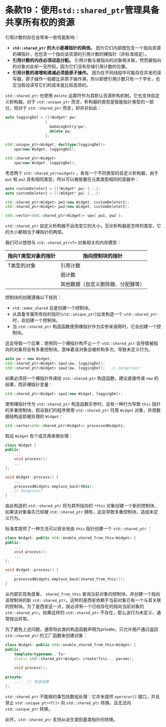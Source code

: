 # 条款19：使用`std::shared_ptr`管理具备共享所有权的资源

引用计数的存在会带来一些性能影响：

- **`std::shared_ptr` 的大小是裸指针的两倍。** 因为它们内部既包含一个指向资源的裸指针，也包含一个指向该资源的引用计数的裸指针（非标准规定）。
- **引用计数的内存必须动态分配。** 引用计数与被指向的对象相关联，然而被指向的对象对此却一无所知，因为它们没有存储引用计数的位置。
- **引用计数的递增和递减必须是原子操作。** 因为在不同线程中可能存在并发的读写器。原子操作一般都比非原子操作满，所以即使引用计数只有一个字长，也应当假设读写它们的成本是比较高昂的。


`std::shared_ptr` 也使用 `delete` 运算符作为其默认资源析构机制，它也支持自定义析构器。对于 `std::unique_ptr` 而言，析构器的类型是智能指针类型的一部分，但对于 `std::shared_ptr` 而言，却并非如此：

```cpp
auto loggingDel = [](Widget* pw)
                  {
                    makeLogEntry(pw);
                    delete pw;
                  };

std::unique_ptr<Widget, decltype(loggingDel)>
    upw(new Widget, loggingDel);

std::shared_ptr<Widget>
    spw(new Widget, loggingDel);
```

考虑两个 `std::shared_ptr<widget>` ，各有一个不同类型的自定义析构器，由于 `pw1` 和 `pw2` 具有相同类型，所以可以被放置在元素类型相同的容器中：

```cpp
auto customDeleter1 = [](Widget* pw) {...};
auto customDeleter2 = [](WIdget* pw) {...}:

std::shared_ptr<Widget> pw1(new Widget, customDeleter1);
std::shared_ptr<Widget> pw2(new Widget, customDeleter2);

std::vector<std::shared_ptr<Widget>> vpw{ pw1, pw2 };
```

`std::shared_ptr` 自定义析构器不会改变它的大小，无论析构器是怎样的类型，它的大小都相当于裸指针的两倍。

我们可以想想与 `std::shared_ptr<T>` 对象相关的内存模型：

| 指向T类型对象的指针 | 指向控制块的指针                   |
| ------------------- | ---------------------------------- |
| T类型的对象         | 引用计数                           |
|                     | 弱计数                             |
|                     | 其他数据（自定义删除器、分配器等） |

控制块的创建遵循以下规则：

- `std::make_shared` 总是创建一个控制块。
- 从具备专属所有权的指针(`std::unique_ptr`)出发构造一个 `std::shared_ptr` 时，会创建一个控制块。
- 当 `std::shared_ptr` 构造函数使用裸指针作为实参来调用时，它会创建一个控制块。

这会导致一个后果：使用同一个裸指针构不止一个 `std::shared_ptr` 会导致被指向的对象将会有多重控制块。意味着该对象会被析构多次。导致未定义行为。

```cpp
auto pw = new Widget;
std::shared_ptr<Widget> spw1(pw, loggingDel);
std::shared_ptr<Widget> spw2(pw, loggingDel);   // dangerous!
```

如果必须将一个裸指针传递给 `std::shared_ptr` 构造函数，建议直接传递 `new` 的结果，而非裸指针变量：

```cpp
std::shared_ptr<Widget> spw1(new Widget, loggingDel);
```

使用裸指针作为 `std::shared_ptr` 构造函数实参时，会有一种行为导致 `this` 指针的多重控制块。假设我们的程序使用 `std::shared_ptr` 托管 `Widget` 对象，并用数据结构追踪被处理的 `Widget`：

```cpp
std::vector<std::shared_ptr<Widget>> processedWidgets;
```

假设 `Widget` 有个成员用来做处理：

```cpp
class Widget {
public:
    ...
    void process();
    ...
};

void Widget::process() {
    ...
    processedWidgets.emplace_back(this);    
    // dangerous!
}
```

由此构造的 `std::shared_ptr` 将为其所指向的 `*this` 对象创建一个新的控制块，如果该对象事先已经被 `std::shared_ptr` 拥有，这会导致多重控制块，造成未定义行为。

标准库提供了一种方法可以安全地由 `this` 指针创建一个 `std::shared_ptr` ：

```cpp
class Widget: public std::enable_shared_from_this<Widget> {
public:
    ...
    void process();
    ...
};

void Widget::process() {
    ...
    processedWidgets.emplace_back(shared_from_this());
}
```

从内部实现角度看， `shared_from_this` 查询当前对象的控制块，并创建一个指向该控制块的新 `std::shared_ptr`。这样的是西安依赖于当前对象已有一个与其关联的控制块。为了是西安这一点，就必须有一个已经存在的指向当前对象的 `std::shared_ptr`。如果这样的 `std::shared_ptr` 不存在，那么该行为未定义，通常抛出异常。

为了避免上述问题，通常将此类的构造函数声明为private，只允许用户通过返回 `std::shared_ptr` 的工厂函数来创建对象：

```cpp
class Widget: public std::enable_shared_from_this<Widget> {
public:
    template<typename.. Ts>
    static std::shared_ptr<Widget> create(Ts&&... params);
    ...
    void process();
    ...
private:
    ...   // 构造函数
};
```

`std::shared_ptr` 不能做的事包括数组处理：它并未提供 `operator[]` 接口，并且禁止 `std::unique_ptr<T[]>` 向 `std::shared_ptr` 转换。且无法向 `std::unique_ptr` 转换。

此外，`std::shared_ptr` 支持从派生类到基类指针的转换。